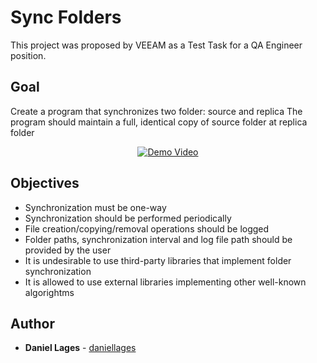 # Sync Folders

This project was proposed by VEEAM as a Test Task for a QA Engineer position.

## Goal

Create a program that synchronizes two folder: source and replica
The program should maintain a full, identical copy of source folder at replica folder

<p align="center">
    <a href="#readme">
        <img alt="Demo Video" src="https://github.com/daniellages/Sync-Folders/blob/main/demo%20video.gif">
    </a>
</p>

## Objectives

- Synchronization must be one-way
- Synchronization should be performed periodically
- File creation/copying/removal operations should be logged
- Folder paths, synchronization interval and log file path should be provided by the user
- It is undesirable to use third-party libraries that implement folder synchronization
- It is allowed to use external libraries implementing other well-known algorightms

## Author

* **Daniel Lages** - [daniellages](https://github.com/daniellages)
